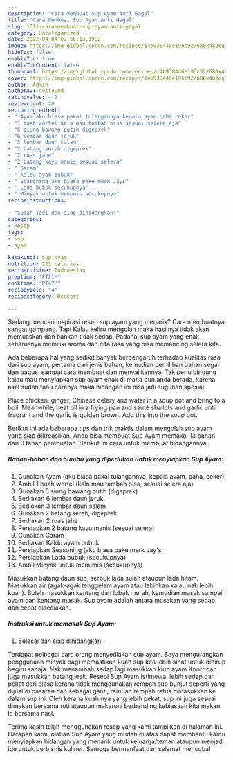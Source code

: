 ```yaml
---
description: "Cara Membuat Sup Ayam Anti Gagal"
title: "Cara Membuat Sup Ayam Anti Gagal"
slug: 1611-cara-membuat-sup-ayam-anti-gagal
category: Uncategorized
date: 2022-04-04T07:56:13.198Z
image: https://img-global.cpcdn.com/recipes/14b938446e196c92/680x482cq70/sup-ayam-foto-resep-utama.jpg
hideToc: false
enableToc: true
enableTocContent: false
thumbnail: https://img-global.cpcdn.com/recipes/14b938446e196c92/680x482cq70/sup-ayam-foto-resep-utama.jpg
cover: https://img-global.cpcdn.com/recipes/14b938446e196c92/680x482cq70/sup-ayam-foto-resep-utama.jpg
author: Admin
authorAv: notfound
ratingvalue: 4.2
reviewcount: 20
recipeingredient:
- " Ayam aku biasa pakai tulangannya kepala ayam paha ceker"
- "1 buah wortel kalo mau tambah bisa sesuai selera aja"
- "5 siung bawang putih digeprek"
- "6 lembar daun jeruk"
- "3 lembar daun salam"
- "2 batang sereh digeprek"
- "2 ruas jahe"
- "2 batang kayu manis sesuai selera"
- " Garam"
- " Kaldu ayam bubuk"
- " Seasoning aku biasa pake merk Jays"
- " Lada bubuk secukupnya"
- " Minyak untuk menumis secukupnya"
recipeinstructions:

- "Sudah jadi dan siap dihidangkan!"
categories:
- Resep
tags:
- sup
- ayam

katakunci: sup ayam 
nutrition: 221 calories
recipecuisine: Indonesian
preptime: "PT21M"
cooktime: "PT47M"
recipeyield: "4"
recipecategory: Dessert

---
```



Sedang mencari inspirasi resep sup ayam yang menarik? Cara membuatnya sangat gampang. Tapi Kalau keliru mengolah maka hasilnya tidak akan memuaskan dan bahkan tidak sedap. Padahal sup ayam yang enak seharusnya memiliki aroma dan cita rasa yang bisa memancing selera kita.


Ada beberapa hal yang sedikit banyak berpengaruh terhadap kualitas rasa dari sup ayam, pertama dari jenis bahan, kemudian pemilihan bahan segar dan bagus, sampai cara membuat dan menyajikannya. Tak perlu bingung kalau mau menyiapkan sup ayam enak di mana pun anda berada, karena asal sudah tahu caranya maka hidangan ini bisa jadi suguhan spesial.

Place chicken, ginger, Chinese celery and water in a soup pot and bring to a boil. Meanwhile, heat oil in a frying pan and sauté shallots and garlic until fragrant and the garlic is golden brown. Add this into the soup pot.


Berikut ini ada beberapa tips dan trik praktis dalam mengolah sup ayam yang siap dikreasikan. Anda bisa membuat Sup Ayam memakai 13 bahan dan 0 tahap pembuatan. Berikut ini cara untuk membuat hidangannya.

<!--inarticleads1-->

##### Bahan-bahan dan bumbu yang diperlukan untuk menyiapkan Sup Ayam:

1. Gunakan  Ayam (aku biasa pakai tulangannya, kepala ayam, paha, ceker)
1. Ambil 1 buah wortel (kalo mau tambah bisa, sesuai selera aja)
1. Gunakan 5 siung bawang putih (digeprek)
1. Sediakan 6 lembar daun jeruk
1. Sediakan 3 lembar daun salam
1. Gunakan 2 batang sereh, digeprek
1. Sediakan 2 ruas jahe
1. Persiapkan 2 batang kayu manis (sesuai selera)
1. Gunakan  Garam
1. Sediakan  Kaldu ayam bubuk
1. Persiapkan  Seasoning (aku biasa pake merk Jay&#39;s
1. Persiapkan  Lada bubuk (secukupnya)
1. Ambil  Minyak untuk menumis (secukupnya)


Masukkan batang daun sup, serbuk lada sulah ataupun lada hitam. Masukkan air (agak-agak tenggelam ayam atau lebihkan kalau nak lebih kuah). Boleh masukkan kentang dan lobak merah, kemudian masak sampai ayam dan kentang masak. Sup ayam adalah antara masakan yang sedap dan cepat disediakan. 

<!--inarticleads2-->

##### Instruksi untuk memasak Sup Ayam:


1. Selesai dan siap dihidangkan!

Terdapat pelbagai cara orang menyediakan sup ayam. Saya mengurangkan penggunaan minyak bagi memastikan kuah sup kita lebih sihat untuk dihirup begitu sahaja. Nak menambah sedap lagi masukkan kiub ayam Knorr dan juga masukkan batang leek. Resepi Sup Ayam Istimewa, lebih sedap dan pekat dari biasa kerana tidak menggunakan rempah sup bunjut seperti yang dijual di pasaran dan sebagai ganti, ramuan rempah ratus dimasukkan ke dalam sup ini. Oleh kerana kuah nya yang lebih pekat, sup ini juga sesuai dimakan bersama roti ataupun makaroni berbanding kebiasaan kita makan ia bersama nasi. 

Terima kasih telah menggunakan resep yang kami tampilkan di halaman ini. Harapan kami, olahan Sup Ayam yang mudah di atas dapat membantu kamu menyiapkan hidangan yang menarik untuk keluarga/teman ataupun menjadi ide untuk berbisnis kuliner. Semoga bermanfaat dan selamat mencoba!
